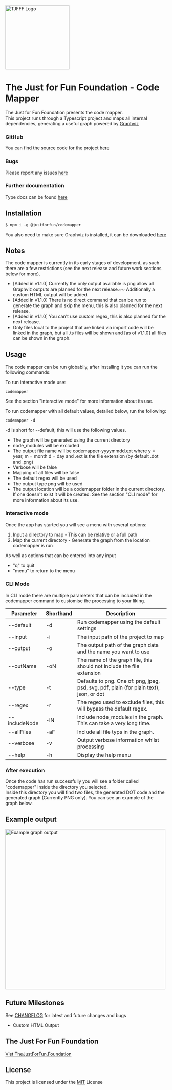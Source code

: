 <img src="https://thejustforfun.foundation/wp-content/uploads/2019/03/Logo.png" alt="TJFFF Logo" width="200"/>

# The Just for Fun Foundation - Code Mapper

The Just for Fun Foundation presents the code mapper. <br/>
This project runs through a Typescript project and maps all internal dependencies, generating a useful graph powered by [Graphviz](https://www.graphviz.org/)

### GitHub

You can find the source code for the project [here](https://github.com/thejff/codemapper)

### Bugs

Please report any issues [here](https://github.com/thejff/codemapper/issues)

### Further documentation

Type docs can be found [here](https://thejff.github.io/codemapper)

## Installation

```
$ npm i -g @justforfun/codemapper
```

You also need to make sure Graphviz is installed, it can be downloaded [here](https://www.graphviz.org/download/)

## Notes

The code mapper is currently in its early stages of development, as such there are a few restrictions (see the next release and future work sections below for more). <br/>

- [Added in v1.1.0] Currently the only output available is png allow all Graphviz outputs are planned for the next release.~~ Additionally a custom HTML output will be added.
- [Added in v1.1.0] There is no direct command that can be run to generate the graph and skip the menu, this is also planned for the next release.
- [Added in v1.1.0] You can't use custom regex, this is also planned for the next release.
- Only files local to the project that are linked via import code will be linked in the graph, but all .ts files will be shown and [as of v1.1.0] all files can be shown in the graph.

## Usage

The code mapper can be run globablly, after installing it you can run the following commands:

To run interactive mode use:

```
codemapper
```

See the section "Interactive mode" for more information about its use.

To run codemapper with all default values, detailed below, run the following:

```
codemapper -d
```

-d is short for --default, this will use the following values.<br>

- The graph will be generated using the current directory
- node_modules will be excluded
- The output file name will be codemapper-yyyymmdd.ext where y = year, m = month d = day and .ext is the file extension (by default .dot and .png)
- Verbose will be false
- Mapping of all files will be false
- The default regex will be used
- The output type png will be used
- The output location will be a codemapper folder in the current directory. If one doesn't exist it will be created.
  See the section "CLI mode" for more information about its use.

### Interactive mode

Once the app has started you will see a menu with several options:

1. Input a directory to map - This can be relative or a full path
2. Map the current directory - Generate the graph from the location codemapper is run

As well as options that can be entered into any input

- "q" to quit
- "menu" to return to the menu

### CLI Mode

In CLI mode there are multiple parameters that can be included in the codemapper command to customise the processing to your liking.

| Parameter     | Shorthand | Description                                                                             |
| ------------- | --------- | --------------------------------------------------------------------------------------- |
| --default     | -d        | Run codemapper using the default settings                                               |
| --input       | -i        | The input path of the project to map                                                    |
| --output      | -o        | The output path of the graph data and the name you want to use                          |
| --outName     | -oN       | The name of the graph file, this should not include the file extension                  |
| --type        | -t        | Defaults to png. One of: png, jpeg, psd, svg, pdf, plain (for plain text), json, or dot |
| --regex       | -r        | The regex used to exclude files, this will bypass the default regex.                    |
| --includeNode | -iN       | Include node_modules in the graph. This can take a very long time.                      |
| --allFiles    | -aF       | Include all file typs in the graph.                                                     |
| --verbose     | -v        | Output verbose information whilst processing                                            |
| --help        | -h        | Display the help menu                                                                   |

### After execution

Once the code has run successfully you will see a folder called "codemapper" inside the directory you selected.<br/>
Inside this directory you will find two files, the generated DOT code and the generated graph (Currently PNG only). You can see an example of the graph below.

## Example output

<img src="https://thejustforfun.foundation/wp-content/uploads/2019/03/codemapper-20190310.png" alt="Example graph output" width="500"/>

## Future Milestones

See [CHANGELOG](CHANGELOG.md) for latest and future changes and bugs

- Custom HTML Output

## The Just For Fun Foundation

[Vist TheJustForFun.Foundation](https://thejustforfun.foundation)

## License

This project is licensed under the [MIT](https://github.com/thejff/codemapper/blob/master/LICENSE) License
